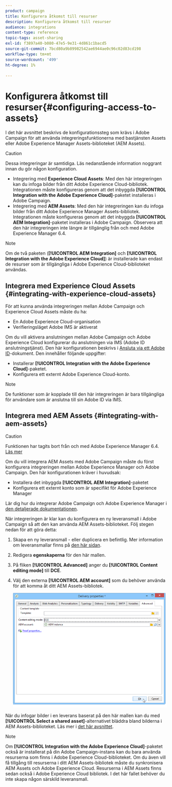 ```yaml
---
product: campaign
title: Konfigurera åtkomst till resurser
description: Konfigurera åtkomst till resurser
audience: integrations
content-type: reference
topic-tags: asset-sharing
exl-id: f3897a40-b080-47e5-9e31-4d861c1bacd5
source-git-commit: 7bcd80a9b89982542ae6944ae0c96c02d83cd198
workflow-type: tm+mt
source-wordcount: '499'
ht-degree: 1%

---
```


# Konfigurera åtkomst till resurser{#configuring-access-to-assets}

I det här avsnittet beskrivs de konfigurationssteg som krävs i Adobe Campaign för att använda integreringsfunktionerna med bastjänsten Assets eller Adobe Experience Manager Assets-biblioteket (AEM Assets).

>[!CAUTION]
>
>Dessa integreringar är samtidiga. Läs nedanstående information noggrant innan du gör någon konfiguration.

* Integrering med **Experience Cloud Assets**: Med den här integreringen kan du infoga bilder från ditt Adobe Experience Cloud-bibliotek. Integrationen måste konfigureras genom att det inbyggda **[!UICONTROL Integration with the Adobe Experience Cloud]**-paketet installeras i Adobe Campaign.
* Integrering med **AEM Assets**: Med den här integreringen kan du infoga bilder från ditt Adobe Experience Manager Assets-bibliotek. Integrationen måste konfigureras genom att det inbyggda **[!UICONTROL AEM Integration]**-paketet installeras i Adobe Campaign. Observera att den här integreringen inte längre är tillgänglig från och med Adobe Experience Manager 6.4.

>[!NOTE]
>
>Om de två paketen (**[!UICONTROL AEM Integration]** och **[!UICONTROL Integration with the Adobe Experience Cloud]**) är installerade kan endast de resurser som är tillgängliga i Adobe Experience Cloud-biblioteket användas.

## Integrera med Experience Cloud Assets {#integrating-with-experience-cloud-assets}

För att kunna använda integreringen mellan Adobe Campaign och Experience Cloud Assets måste du ha:

* En Adobe Experience Cloud-organisation
* Verifieringsläget Adobe IMS är aktiverat

Om du vill aktivera anslutningen mellan Adobe Campaign och Adobe Experience Cloud konfigurerar du anslutningen via IMS (Adobe ID anslutningstjänst). Den här konfigurationen beskrivs i [Ansluta via ett Adobe ID](../../integrations/using/about-adobe-id.md)-dokument. Den innehåller följande uppgifter:

* Installerar **[!UICONTROL Integration with the Adobe Experience Cloud]**-paketet.
* Konfigurera ett externt Adobe Experience Cloud-konto.

>[!NOTE]
>
>De funktioner som är kopplade till den här integreringen är bara tillgängliga för användare som är anslutna till sin Adobe ID via IMS.

## Integrera med AEM Assets {#integrating-with-aem-assets}


>[!CAUTION]
>
>Funktionen har tagits bort från och med Adobe Experience Manager 6.4. [Läs mer](https://experienceleague.adobe.com/docs/experience-manager-64/release-notes/deprecated-removed-features.html?lang=en#removed-features)

Om du vill integrera AEM Assets med Adobe Campaign måste du först konfigurera integreringen mellan Adobe Experience Manager och Adobe Campaign. Den här konfigurationen kräver i huvudsak:

* Installera det inbyggda **[!UICONTROL AEM Integration]**-paketet
* Konfigurera ett externt konto som är specifikt för Adobe Experience Manager

Lär dig hur du integrerar Adobe Campaign och Adobe Experience Manager i [den detaljerade dokumentationen](../../integrations/using/about-adobe-experience-manager.md).

När integreringen är klar kan du konfigurera en ny leveransmall i Adobe Campaign så att den kan använda AEM Assets-biblioteket. Följ stegen nedan för att göra detta:

1. Skapa en ny leveransmall - eller duplicera en befintlig. Mer information om leveransmallar finns på [den här sidan](../../delivery/using/about-templates.md).
1. Redigera **egenskaperna** för den här mallen.
1. På fliken **[!UICONTROL Advanced]** anger du **[!UICONTROL Content editing mode]** till **DCE**.
1. Välj den externa **[!UICONTROL AEM account]** som du behöver använda för att komma åt ditt AEM Assets-bibliotek.

   ![](assets/dam_aem_assets1.png)

När du infogar bilder i en leverans baserat på den här mallen kan du med **[!UICONTROL Select a shared asset]**-alternativet bläddra bland bilderna i AEM Assets-biblioteket. Läs mer i [det här avsnittet](../../integrations/using/inserting-a-shared-asset.md).

>[!NOTE]
>
>Om **[!UICONTROL Integration with the Adobe Experience Cloud]**-paketet också är installerat på din Adobe Campaign-instans kan du bara använda resurserna som finns i Adobe Experience Cloud-biblioteket. Om du även vill få tillgång till resurserna i ditt AEM Assets-bibliotek måste du synkronisera AEM Assets och Adobe Experience Cloud. Resurserna i AEM Assets finns sedan också i Adobe Experience Cloud bibliotek. I det här fallet behöver du inte skapa någon särskild leveransmall.
